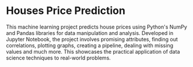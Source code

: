  # Houses Price Prediction

 This machine learning project predicts house prices using Python's NumPy and Pandas libraries for data manipulation and analysis. Developed in Jupyter Notebook, the project involves promising attributes, finding out correlations, plotting graphs, creating a pipeline, dealing with missing values and much more. This showcases the practical application of data science techniques to real-world problems.

